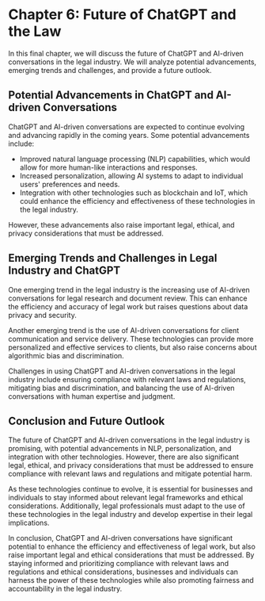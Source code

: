 Chapter 6: Future of ChatGPT and the Law
========================================

In this final chapter, we will discuss the future of ChatGPT and AI-driven conversations in the legal industry. We will analyze potential advancements, emerging trends and challenges, and provide a future outlook.

Potential Advancements in ChatGPT and AI-driven Conversations
-------------------------------------------------------------

ChatGPT and AI-driven conversations are expected to continue evolving and advancing rapidly in the coming years. Some potential advancements include:

* Improved natural language processing (NLP) capabilities, which would allow for more human-like interactions and responses.
* Increased personalization, allowing AI systems to adapt to individual users' preferences and needs.
* Integration with other technologies such as blockchain and IoT, which could enhance the efficiency and effectiveness of these technologies in the legal industry.

However, these advancements also raise important legal, ethical, and privacy considerations that must be addressed.

Emerging Trends and Challenges in Legal Industry and ChatGPT
------------------------------------------------------------

One emerging trend in the legal industry is the increasing use of AI-driven conversations for legal research and document review. This can enhance the efficiency and accuracy of legal work but raises questions about data privacy and security.

Another emerging trend is the use of AI-driven conversations for client communication and service delivery. These technologies can provide more personalized and effective services to clients, but also raise concerns about algorithmic bias and discrimination.

Challenges in using ChatGPT and AI-driven conversations in the legal industry include ensuring compliance with relevant laws and regulations, mitigating bias and discrimination, and balancing the use of AI-driven conversations with human expertise and judgment.

Conclusion and Future Outlook
-----------------------------

The future of ChatGPT and AI-driven conversations in the legal industry is promising, with potential advancements in NLP, personalization, and integration with other technologies. However, there are also significant legal, ethical, and privacy considerations that must be addressed to ensure compliance with relevant laws and regulations and mitigate potential harm.

As these technologies continue to evolve, it is essential for businesses and individuals to stay informed about relevant legal frameworks and ethical considerations. Additionally, legal professionals must adapt to the use of these technologies in the legal industry and develop expertise in their legal implications.

In conclusion, ChatGPT and AI-driven conversations have significant potential to enhance the efficiency and effectiveness of legal work, but also raise important legal and ethical considerations that must be addressed. By staying informed and prioritizing compliance with relevant laws and regulations and ethical considerations, businesses and individuals can harness the power of these technologies while also promoting fairness and accountability in the legal industry.
